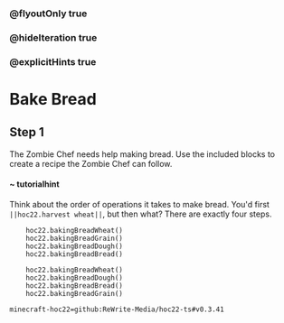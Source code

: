 ### @flyoutOnly true
### @hideIteration true
### @explicitHints true


# Bake Bread

## Step 1
The Zombie Chef needs help making bread. Use the included blocks to create a recipe the Zombie Chef can follow.

#### ~ tutorialhint 
Think about the order of operations it takes to make bread. You'd first ``||hoc22.harvest wheat||``, but then what? There are exactly four steps.

```ghost
    hoc22.bakingBreadWheat()
    hoc22.bakingBreadGrain()
    hoc22.bakingBreadDough()
    hoc22.bakingBreadBread()
```
```template
    hoc22.bakingBreadWheat()
    hoc22.bakingBreadDough()
    hoc22.bakingBreadBread()
    hoc22.bakingBreadGrain()
```

```package
minecraft-hoc22=github:ReWrite-Media/hoc22-ts#v0.3.41
```